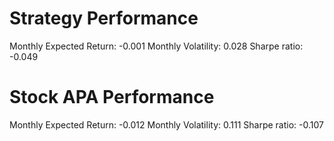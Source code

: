 # Strategy Performance
Monthly Expected Return: -0.001
Monthly Volatility: 0.028
Sharpe ratio: -0.049
# Stock APA Performance
Monthly Expected Return: -0.012
Monthly Volatility: 0.111
Sharpe ratio: -0.107

